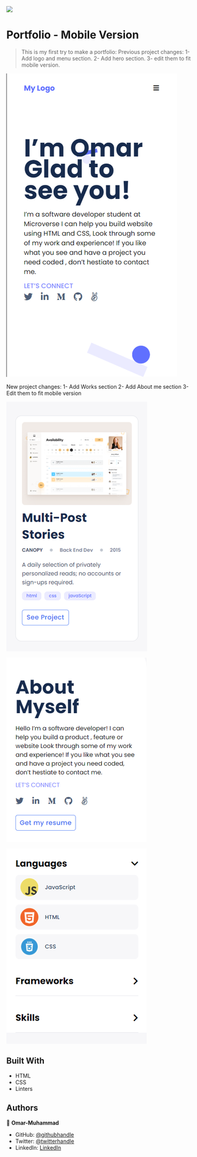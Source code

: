 ![](https://img.shields.io/badge/Microverse-blueviolet)

# Portfolio - Mobile Version

> This is my first try to make a portfolio:
  Previous project changes:
    1- Add logo and menu section.
    2- Add hero section.
    3- edit them to fit mobile version.

  ![screenshot](./images/Screenshot-portfolio.png)
  
  New project changes:
    1- Add Works section
    2- Add About me section
    3- Edit them to fit mobile version

  ![screenshot](./images/Screenshot-Works-section.png)

  ![screenshot](./images/Screenshot-About-me-section-p1.png)

  ![screenshot](./images/Screenshot-About-me-section-p2.png)


## Built With

- HTML
- CSS
- Linters



## Authors

👤 **Omar-Muhammad**

- GitHub: [@githubhandle](https://github.com/Omar-Muhamad)
- Twitter: [@twitterhandle](https://twitter.com/Eng_OmarMuhamad)
- LinkedIn: [LinkedIn](https://www.linkedin.com/in/eng-omarmuhammad/)
